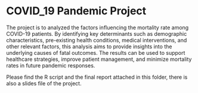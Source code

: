 # COVID_19 Pandemic Project
The project is to analyzed the factors influencing the mortality rate among COVID-19 patients. By identifying key determinants such as demographic characteristics, pre-existing health conditions, medical interventions, and other relevant factors, this analysis aims to provide insights into the underlying causes of fatal outcomes. The results can be used to support healthcare strategies, improve patient management, and minimize mortality rates in future pandemic responses.  

Please find the R script and the final report attached in this folder, there is also a slides file of the project.
